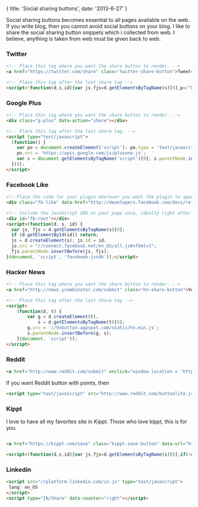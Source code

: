 {
  title: 'Social sharing buttons',
  date: '2013-6-27'
}

Social sharing buttons becomes essential to all pages available on the web.
If you write blog, then you cannot avoid social buttons on your blog. I like to share the social sharing button snippets which i collected from web. I believe, anything is taken from web must be given back to web.

### Twitter

```html
<!-- Place this tag where you want the share button to render. -->
<a href="https://twitter.com/share" class="twitter-share-button">Tweet</a>

<!-- Place this tag after the last share tag -->
<script>!function(d,s,id){var js,fjs=d.getElementsByTagName(s)[0],p=/^http:/.test(d.location)?'http':'https';if(!d.getElementById(id)){js=d.createElement(s);js.id=id;js.src=p+'://platform.twitter.com/widgets.js';fjs.parentNode.insertBefore(js,fjs);}}(document, 'script', 'twitter-wjs');</script>
```

### Google Plus

```html
<!-- Place this tag where you want the share button to render. -->
<div class="g-plus" data-action="share"></div>

<!-- Place this tag after the last share tag. -->
<script type="text/javascript">
  (function() {
    var po = document.createElement('script'); po.type = 'text/javascript'; po.async = true;
    po.src = 'https://apis.google.com/js/plusone.js';
    var s = document.getElementsByTagName('script')[0]; s.parentNode.insertBefore(po, s);
  })();
</script>
```

### Facebook Like

```html
<!--Place the code for your plugin wherever you want the plugin to appear on your page. -->
<div class="fb-like" data-href="http://developers.facebook.com/docs/reference/plugins/like" data-send="true" data-width="450" data-show-faces="true"></div>

<!-- Include the JavaScript SDK on your page once, ideally right after the opening <body> tag. -->
<div id="fb-root"></div>
<script>(function(d, s, id) {
  var js, fjs = d.getElementsByTagName(s)[0];
  if (d.getElementById(id)) return;
  js = d.createElement(s); js.id = id;
  js.src = "//connect.facebook.net/en_US/all.js#xfbml=1";
  fjs.parentNode.insertBefore(js, fjs);
}(document, 'script', 'facebook-jssdk'));</script>
```

### Hacker News

```html
<!-- Place this tag where you want the share button to render. -->
<a href="http://news.ycombinator.com/submit" class="hn-share-button">Vote on HN</a>

<!-- Place this tag after the last share tag -->
<script>
    (function(d, t) {
        var g = d.createElement(t),
            s = d.getElementsByTagName(t)[0];
        g.src = '//hnbutton.appspot.com/static/hn.min.js';
        s.parentNode.insertBefore(g, s);
    }(document, 'script'));
</script>
```

### Reddit

```html
<a href="http://www.reddit.com/submit" onclick="window.location = 'http://www.reddit.com/submit?url=' + encodeURIComponent(window.location); return false"> <img src="http://www.reddit.com/static/spreddit7.gif" alt="submit to reddit" border="0" /> </a>
```
If you want Reddit button with points, then

```html
<script type="text/javascript" src="http://www.reddit.com/buttonlite.js?i=1"></script>
```

### Kippt

I love to have all my favorites site in Kippt. Those who love kippt, this is for you.

```html

<a href="https://kippt.com/save" class="kippt-save-button" data-url="https://kippt.com/karrisaarinen/" data-title="Karri Saarinen on Kippt" data-source="example.com">Save to Kippt</a>

<script>(function(d,s,id){var js,fjs=d.getElementsByTagName(s)[0];if(!d.getElementById(id)){js=d.createElement(s);js.id=id;js.src="http://addons.kippt.com/widgets.js";fjs.parentNode.insertBefore(js,fjs);}}(document,"script","kippt-wjs"));</script>

```

### Linkedin

```html
<script src="//platform.linkedin.com/in.js" type="text/javascript">
 lang: en_US
</script>
<script type="IN/Share" data-counter="right"></script>
```

